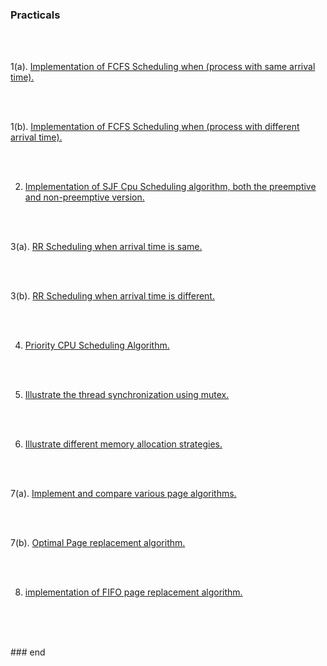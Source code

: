 ### Practicals

<br><br>

1(a). [Implementation of FCFS Scheduling when (process with same arrival time).](https://github.com/FlashXT/sem4/blob/main/os/codes/prog1a.cpp)

<br><br>

1(b). [Implementation of FCFS Scheduling when (process with different arrival time).](https://github.com/FlashXT/sem4/blob/main/os/codes/prog1b.cpp)

<br><br>

2. [Implementation of SJF Cpu Scheduling algorithm, both the preemptive and non-preemptive version.](https://github.com/FlashXT/sem4/blob/main/os/codes/prog2.cpp)

<br><br>

3(a). [RR Scheduling when arrival time is same.](https://github.com/FlashXT/sem4/blob/main/os/codes/prog3a.cpp)

<br><br>

3(b). [RR Scheduling when arrival time is different.](https://github.com/FlashXT/sem4/blob/main/os/codes/prog3b.cpp)

<br><br>

4. [Priority CPU Scheduling Algorithm.](https://github.com/FlashXT/sem4/blob/main/os/codes/prog4.cpp)

<br><br>

5. [Illustrate the thread synchronization using mutex.](https://github.com/FlashXT/sem4/blob/main/os/codes/prog5.cpp)

<br><br>

6. [Illustrate different memory allocation strategies.](https://github.com/FlashXT/sem4/blob/main/os/codes/prog6.cpp)

<br><br>

7(a). [Implement and compare various page algorithms.](https://github.com/FlashXT/sem4/blob/main/os/codes/prog7a.cpp)

<br><br>

7(b). [Optimal Page replacement algorithm.](https://github.com/FlashXT/sem4/blob/main/os/codes/prog7b.cpp)

<br><br>

8. [implementation of FIFO page replacement algorithm.](https://github.com/FlashXT/sem4/blob/main/os/codes/prog8.cpp)

<br><br>

<br>
### end
